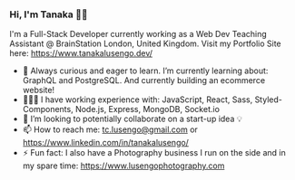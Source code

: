 ### Hi, I'm Tanaka 👋🏾

I'm a Full-Stack Developer currently working as a Web Dev Teaching Assistant @ BrainStation London, United Kingdom. 
Visit my Portfolio Site here: https://www.tanakalusengo.dev/

- 🌱 Always curious and eager to learn. I’m currently learning about: GraphQL and PostgreSQL. And currently building an ecommerce website!  
- 👨🏾‍💻 I have working experience with: JavaScript, React, Sass, Styled-Components, Node.js, Express, MongoDB, Socket.io
- 👀 I’m looking to potentially collaborate on a start-up idea 💡
- 📫 How to reach me: tc.lusengo@gmail.com or https://www.linkedin.com/in/tanakalusengo/
- ⚡ Fun fact: I also have a Photography business I run on the side and in my spare time: https://www.lusengophotography.com
